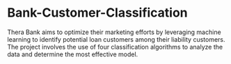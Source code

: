 # Bank-Customer-Classification
Thera Bank aims to optimize their marketing efforts by leveraging machine learning to identify potential loan customers among their liability customers. The project involves the use of four classification algorithms to analyze the data and determine the most effective model.
